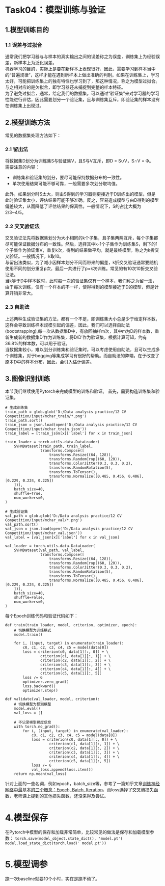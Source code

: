 # Task04：模型训练与验证
## 1.模型训练目的
### 1.1 误差与过拟合
通常我们把学习器与与样本的真实输出之间的误差称之为误差，训练集上为经验误差，新样本上为泛化误差。<br/>
机器学习的目的，实际上是要在新样本上表现很好，因此，需要学习到样本当中的“普遍规律”，这样才能在遇到新样本上做出准确的判别。如果在训练集上，学习太好，可能把训练集上的独有特性也学习到了，那这种情况，称之为模型过拟合。与之相对应的是欠拟合，即学习器还未捕捉到完整的样本特征。<br/>
为了避免过拟合，通常，给定我们的数据集，可以通过“验证集”来对学习器的学习性能进行评估，因此需要划分一个验证集，且与训练集互斥，即验证集的样本没有在训练集上出现过。

## 2.模型训练方法
常见的数据集处理方法如下：
### 2.1 留出法
将数据集D划分为训练集S与验证集V，且S与V互斥，即D = S∪V，S∩V = Ф。<br/>
需要注意的内容：<br/>
* 训练集和验证集的划分，要尽可能保持数据分布的一致性。
* 单次使用结果可能不够可靠，一般需要多次划分取均值。

此外，如果划分时S太大，则由S得到的学习器则更接近于D训练出的模型，但是此时验证集太小，评估结果可能不够准确。反之，容易造成模型与由D得到的模型偏差较大，从而降低了评估结果的保真性。一般情况下，S的占比大概为 2/3~4/5。

### 2.2 交叉验证法
交叉验证法先将数据集划分为大小相同的k个子集，且子集两两互斥，每个子集都尽可能保证数据分布的一致性。然后，选择其中k-1个子集作为训练集S，剩下的1个子集作为验证集V，重复k次，得到的结果做平均，就是最终模型，称之为k折交叉验证。一般情况下，k取10。<br/>
与留出法类似，为了减小因样本划分不同而带来的偏差，k折交叉验证通常要随机使用不同的划分重复p次，最后一共进行了p×k次训练。常见的有10次10折交叉验证法。<br/>
当k等于D中样本数时，此时每一次的验证集仅有一个样本，我们称之为留一法，由于每次训练，仅有一个样本的不一样，使得得到的模型接近于D的模型，但是计算开销非常大。

### 2.3 自助法
上述两种生成验证集的方法，都有一个不足，即训练集大小总是少于给定样本数，这样会导致训练样本规模引起的偏差，因此，我们可以选择自助法(bootstrapping),每一次从数据集D中，有放回抽样m次，其中m为D的样本数，重新生成新的数据集D‘作为训练集，将D/D’作为验证集，根据计算可知，约有36.8%的样本数，可以用于验证。<br/>当数据集较小，难以划分训练集和验证集时，可以考虑使用自助法，且可以生成多个训练集，对于begging等集成学习有很好的帮助。而自助法的弊端，在于改变了原本D中的样本分布，因此，会引入估计偏差。

## 3.图像识别训练
本节我们继续使用Pytorch来完成模型的训练和验证。
首先，需要构造训练集和验证集。
```
# 生成训练集
train_path = glob.glob('D:/Data analysis practice/12 CV Competition/input/mchar_train/*.png')
train_path.sort()
train_json = json.load(open('D:/Data analysis practice/12 CV Competition/input/mchar_train.json'))
train_label = [train_json[x]['label'] for x in train_json]

train_loader = torch.utils.data.DataLoader(
    SVHNDataset(train_path, train_label,
                transforms.Compose([
                    transforms.Resize((64, 128)),
                    transforms.RandomCrop((60, 120)),
                    transforms.ColorJitter(0.3, 0.3, 0.2),
                    transforms.RandomRotation(5),
                    transforms.ToTensor(),
                    transforms.Normalize([0.485, 0.456, 0.406], [0.229, 0.224, 0.225])
    ])), 
    batch_size=40, 
    shuffle=True, 
    num_workers=0,
)

# 生成验证集
val_path = glob.glob('D:/Data analysis practice/12 CV Competition/input/mchar_val/*.png')
val_path.sort()
val_json = json.load(open('D:/Data analysis practice/12 CV Competition/input/mchar_val.json'))
val_label = [val_json[x]['label'] for x in val_json]

val_loader = torch.utils.data.DataLoader(
    SVHNDataset(val_path, val_label,
                transforms.Compose([
                    transforms.Resize((64, 128)),
                    transforms.RandomCrop((60, 120)),
                    transforms.ColorJitter(0.3, 0.3, 0.2),
                    transforms.RandomRotation(5),
                    transforms.ToTensor(),
                    transforms.Normalize([0.485, 0.456, 0.406], [0.229, 0.224, 0.225])
    ])), 
    batch_size=40, 
    shuffle=False, 
    num_workers=0,
)
```
每个Epoch训练代码和验证代码如下：
```
def train(train_loader, model, criterion, optimizer, epoch):
    # 切换模型为训练模式
    model.train()

    for i, (input, target) in enumerate(train_loader):
        c0, c1, c2, c3, c4, c5 = model(data[0])
        loss = criterion(c0, data[1][:, 0]) + \
                criterion(c1, data[1][:, 1]) + \
                criterion(c2, data[1][:, 2]) + \
                criterion(c3, data[1][:, 3]) + \
                criterion(c4, data[1][:, 4]) + \
                criterion(c5, data[1][:, 5])
        loss /= 6
        optimizer.zero_grad()
        loss.backward()
        optimizer.step()

def validate(val_loader, model, criterion):
    # 切换模型为预测模型
    model.eval()
    val_loss = []

    # 不记录模型梯度信息
    with torch.no_grad():
        for i, (input, target) in enumerate(val_loader):
            c0, c1, c2, c3, c4, c5 = model(data[0])
            loss = criterion(c0, data[1][:, 0]) + \
                    criterion(c1, data[1][:, 1]) + \
                    criterion(c2, data[1][:, 2]) + \
                    criterion(c3, data[1][:, 3]) + \
                    criterion(c4, data[1][:, 4]) + \
                    criterion(c5, data[1][:, 5])
            loss /= 6
            val_loss.append(loss.item())
    return np.mean(val_loss)
```
针对上面的一些名词，例如epoch，batch_size等，参考了一篇知乎文章[训练神经网络中最基本的三个概念：Epoch, Batch, Iteration](https://zhuanlan.zhihu.com/p/29409502)，而loss选择了交叉熵损失函数，老师课上提到的其他损失函数，还没来得及尝试。

# 4.模型保存
在Pytorch中模型的保存和加载非常简单，比较常见的做法是保存和加载模型参数：
`torch.save(model_object.state_dict(), 'model.pt')`<br/>
`model.load_state_dict(torch.load(' model.pt'))`

# 5.模型调参
跑一次baseline就要10个小时，实在是跑不动了。
